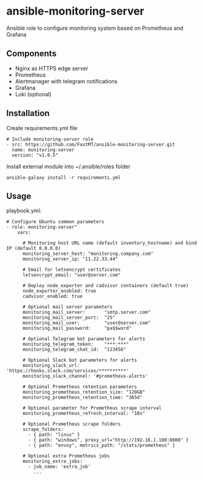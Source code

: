 # ansible-monitoring-server
Ansible role to configure monitoring system based on Prometheus and Grafana

## Components

- Nginx as HTTPS edge server
- Prometheus
- Alertmanager with telegram notifications
- Grafana
- Loki (optional)

## Installation

Create requirements.yml file

```
# Include monitoring-server role
- src: https://github.com/FastMT/ansible-monitoring-server.git
  name: monitoring-server
  version: "v1.0.5"
```

Install external module into ~/.ansible/roles folder

```
ansible-galaxy install -r requirements.yml
```

## Usage

playbook.yml:

```
# Configure Ubuntu common parameters
- role: monitoring-server"
    vars:

      # Monitoring host URL name (default inventory_hostname) and bind IP (default 0.0.0.0)
      monitoring_server_host: "monitoring.company.com"
      monitoring_server_ip: "11.22.33.44"

      # Email for letsencrypt certificates
      letsencrypt_email: "user@server.com"

      # Deploy node_exporter and cadvisor containers (default true)
      node_exporter_enabled: true
      cadvisor_enabled: true

      # Optional mail server parameters
      monitoring_mail_server:       "smtp.server.com"
      monitoring_mail_server_port:  "25"
      monitoring_mail_user:         "user@server.com"
      monitoring_mail_password:     "pa$$word"

      # Optional Telegram bot parameters for alerts
      monitoring_telegram_token:    "***:***"
      monitoring_telegram_chat_id:  "123456"

      # Optional Slack bot parameters for alerts
      monitoring_slack_url: 'https://hooks.slack.com/services/**********'
      monitoring_slack_channel: '#prometheus-alerts'

      # Optional Prometheus retention parameters
      monitoring_prometheus_retention_size: "120GB"
      monitoring_prometheus_retention_time: "365d"

      # Optional parameter for Prometheus scrape interval
      monitoring_prometheus_refresh_interval: "10s"

      # Optional Prometheus scrape folders
      scrape_folders:
        - { path: "linux" }
        - { path: "windows", proxy_url="http://192.16.1.100:8080" }
        - { path: "envoy", metrics_path: "/stats/prometheus" }

      # Optional extra Prometheus jobs
      monitoring_extra_jobs:
        - job_name: 'extra_job'
          ...

```
